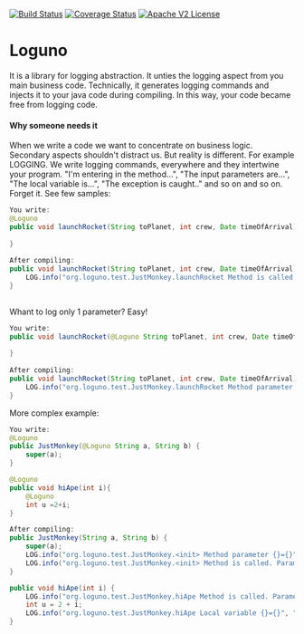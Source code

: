 [![Build Status](https://travis-ci.com/dimpon/loguno.svg?branch=master)](https://travis-ci.com/dimpon/loguno)
[![Coverage Status](http://img.shields.io/coveralls/dimpon/loguno/master.svg?style=flat-square)](https://coveralls.io/r/dimpon/loguno?branch=master)
[![Apache V2 License](http://img.shields.io/badge/license-Apache%20V2-blue.svg)](https://github.com/dimpon/loguno/blob/master/LICENSE)
# Loguno 
It is a library for logging abstraction. It unties the logging aspect from you main business code.
Technically, it generates logging commands and injects it to your java code during compiling. 
In this way, your code became free from logging code. 
   
#### Why someone needs it

When we write a code we want to concentrate on business logic. Secondary aspects shouldn't distract us.
But reality is different. For example LOGGING. We write logging commands, everywhere and they intertwine your program.
"I'm entering in the method...", "The input parameters are...", "The local variable is...", "The exception is caught.." and so on and so on.
Forget it. See few samples:

```java
You write:
@Loguno
public void launchRocket(String toPlanet, int crew, Date timeOfArrival){
    
}
    
After compiling:
public void launchRocket(String toPlanet, int crew, Date timeOfArrival) {
    LOG.info("org.loguno.test.JustMonkey.launchRocket Method is called. Parameter {}={},Parameter {}={},Parameter {}={}", new Object[]{"toPlanet", toPlanet, "crew", crew, "timeOfArrival", timeOfArrival});
}
        
```
Whant to log only 1 parameter? Easy!
```java
You write:
public void launchRocket(@Loguno String toPlanet, int crew, Date timeOfArrival){
    
}
    
After compiling:
public void launchRocket(String toPlanet, int crew, Date timeOfArrival) {
    LOG.info("org.loguno.test.JustMonkey.launchRocket Method parameter {}={}", "toPlanet", toPlanet);
}
```
More complex example:
```java
You write:
@Loguno
public JustMonkey(@Loguno String a, String b) {
    super(a);
}

@Loguno
public void hiApe(int i){
    @Loguno
    int u =2+i;
}

After compiling:
public JustMonkey(String a, String b) {
    super(a);
    LOG.info("org.loguno.test.JustMonkey.<init> Method parameter {}={}", "a", a);
    LOG.info("org.loguno.test.JustMonkey.<init> Method is called. Parameter {}={},Parameter {}={}", new Object[]{"a", a, "b", b});
}

public void hiApe(int i) {
    LOG.info("org.loguno.test.JustMonkey.hiApe Method is called. Parameter {}={}", "i", i);
    int u = 2 + i;
    LOG.info("org.loguno.test.JustMonkey.hiApe Local variable {}={}", "u", u);
}
```

 
